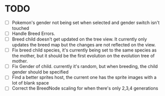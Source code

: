 # TODO

-   [ ] Pokemon's gender not being set when selected and gender switch isn't touched
-   [ ] Handle Breed Errors.
-   [ ] Breed child doesn't get updated on the tree view. It currently only updates the breed map but the changes are not reflected on the view.
-   [ ] Fix breed child species, it's currently being set to the same species as the mother, but it should be the first evolution on the evolution tree of mother.
-   [ ] Fix Gender of child. currently it's random, but when breeding, the child gender should be specified
-   [ ] Find a better sprites host, the current one has the sprite images with a lot of blank space
-   [ ] Correct the BreedNode scaling for when there's only 2,3,4 generations
